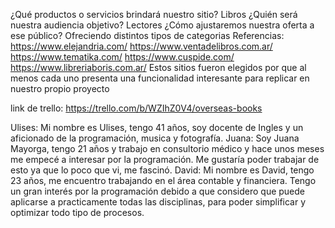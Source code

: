 ¿Qué productos o servicios brindará nuestro sitio? 
Libros
¿Quién será nuestra audiencia objetivo? 
Lectores
¿Cómo ajustaremos nuestra oferta a ese público?
Ofreciendo distintos tipos de categorias
Referencias:
https://www.elejandria.com/
https://www.ventadelibros.com.ar/
https://www.tematika.com/
https://www.cuspide.com/
https://www.libreriaboris.com.ar/
Estos sitios fueron elegidos por que al menos cada uno presenta una funcionalidad interesante para replicar en nuestro propio proyecto

link de trello: https://trello.com/b/WZIhZ0V4/overseas-books

Ulises: Mi nombre es Ulises, tengo 41 años, soy docente de Ingles y un aficionado de la programación, musica y fotografía.
Juana: Soy Juana Mayorga, tengo 21 años y trabajo en consultorio médico y hace unos meses me empecé a interesar por la programación. Me gustaría poder trabajar de esto ya que lo poco que vi, me fascinó.
David: Mi nombre es David, tengo 23 años, me encuentro trabajando en el área contable y financiera. Tengo un gran interés por la programación debido a que considero que puede aplicarse a practicamente todas las disciplinas, para poder simplificar y optimizar todo tipo de procesos.

